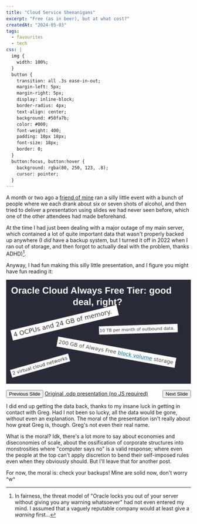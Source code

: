 ```yaml
---
title: "Cloud Service Shenanigans"
excerpt: "Free (as in beer), but at what cost?"
createdAt: "2024-05-03"
tags:
  - favourites
  - tech
css: |
  img {
    width: 100%;
  }
  button {
    transition: all .3s ease-in-out;
    margin-left: 5px;
    margin-right: 5px;
    display: inline-block;
    border-radius: 4px;
    text-align: center;
    background: #50fa7b;
    color: #000;
    font-weight: 400;
    padding: 10px 18px;
    font-size: 18px;
    border: 0;
  }
  button:focus, button:hover {
    background: rgba(80, 250, 123, .8);
    cursor: pointer;
  }
---
```


A month or two ago a [friend of mine](https://skye.purchasethe.uk) ran a silly
little event with a bunch of people where we each drank about six or seven
shots of alcohol, and then tried to deliver a presentation using slides we had
never seen before, which one of the other attendees had made beforehand.

At the time I had just been dealing with a major outage of my main server,
which contained a lot of quite important data that wasn't properly backed up
anywhere (I *did* have a backup system, but I turned it off in 2022 when I ran
out of storage, and then forgot to actually deal with the problem, thanks
ADHD)[^1].

[^1]: In fairness, the threat model of "Oracle locks you out of your server
without giving you any warning whatsoever" had not even entered my mind. I
assumed that a vaguely reputable company would at least give a *warning*
first...

Anyway, I had fun making this silly little presentation, and I figure you might
have fun reading it:

<script>
  // JAAAAAVASCRIPT?? What have I become???
  const slides = ["1.0", "1.1", "2.0", "3.0", "3.1"]
  function toSlide(displayed_slide) {
    for (slide of slides) {
      if (slide === displayed_slide) {
        document.getElementById("slide_"+slide).style.display = "";
      } else {
        document.getElementById("slide_"+slide).style.display = "none";
      }
    }
  }
  function prev() {
    let current_idx = +document.getElementById("slides").dataset.current;
    let prev_idx = Math.max(current_idx - 1, 0);
    toSlide(slides[prev_idx]);
    document.getElementById("slides").dataset.current = prev_idx;
  }
  function next() {
    let current_idx = +document.getElementById("slides").dataset.current;
    let next_idx = Math.min(current_idx + 1, 4);
    toSlide(slides[next_idx]);
    document.getElementById("slides").dataset.current = next_idx;
  }
</script>

<div id="slides" data-current="0" onload="toslide('1.0')">
  <img id="slide_1.0" src="./slides/1.0.svg">
  <img id="slide_1.1" src="./slides/1.1.svg" style="display: none">
  <img id="slide_2.0" src="./slides/2.0.svg" style="display: none">
  <img id="slide_3.0" src="./slides/3.0.svg" style="display: none">
  <img id="slide_3.1" src="./slides/3.1.svg" style="display: none">
</div>

<p>
  <button onclick="prev()">Previous Slide</button>
  <span style="float:right">
    <button onclick="next()">Next Slide</button>
  </span>
  <span style="float:center"><a href="./original.odp">Original .odp presentation (no JS required)</a></span>
</p>

I did end up getting the data back, thanks to my insane luck in getting in
contact with Greg. Had I not been so lucky, all the data would be gone, without
even an explanation. The moral of the presentation isn't really about how great
Greg is, though. Greg's not even their real name.

What is the moral? Idk, there's a lot more to say about economies and
diseconomies of scale, about the ossification of corporate structures into
monstrosities where "computer says no" is a valid response; where even the
people at the top can't apply discretion to bend their self-imposed rules even
when they obviously should. But I'll leave that for another post.

For now, the moral is: check your backups! Mine are solid now, don't worry \^w\^
